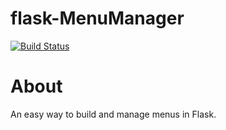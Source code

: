 flask-MenuManager
=================
[![Build Status](https://travis-ci.org/maguro/flask-MenuManager.svg)](https://travis-ci.org/maguro/flask-MenuManager)

About
=====
An easy way to build and manage menus in Flask.
